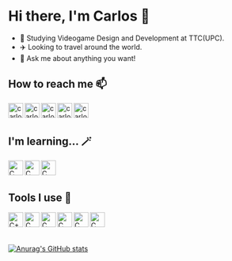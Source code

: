 # Hi there, I'm Carlos 👋

- 🌱 Studying Videogame Design and Development at TTC(UPC).
- ✈️ Looking to travel around the world.
- 💬 Ask me about anything you want!


## How to reach me 📫
[<img align="left" alt="carlosarnau | Twitter" width="30px" src="https://img.icons8.com/color/344/twitter--v1.png" />][twitter]
[<img align="left" alt="carlosarnau | Instagram" width="30px" src="https://img.icons8.com/color/344/artstation.png" />][artstation]
[<img align="left" alt="carlosarnau | Discord" width="30px" src="https://img.icons8.com/color/344/discord-logo.png" />][discord]
[<img align="left" alt="carlosarnau | Twitch" width="30px" src="https://img.icons8.com/color/344/twitch--v1.png" />][twitch]
[<img align="left" alt="carlosarnau | Spotify" width="30px" src="https://img.icons8.com/color/344/spotify--v1.png" />][spotify]

<br>
<br>

## I'm learning... 🪄
<img align="left" alt="C" width="30px" src="https://img.icons8.com/color/344/c-programming.png"/>

<img align="left" alt="C" width="30px" src="https://img.icons8.com/color/344/c-sharp-logo.png"/>

<img align="left" alt="C" width="30px" src="https://img.icons8.com/color/344/c-plus-plus-logo.png"/>

<br>
<br>

## Tools I use 🔧
<img align="left" alt= "C++" width = "30px" src = "https://img.icons8.com/color/344/github--v1.png"/>

<img align="left" alt="C" width="30px" src="https://img.icons8.com/color/344/visual-studio--v2.png"/>

<img align="left" alt="C" width="30px" src="https://img.icons8.com/color/344/autodesk-maya.png"/>

<img align="left" alt="C" width="30px" src="https://img.icons8.com/color/344/adobe-photoshop--v1.png"/>

<img align="left" alt="C" width="30px" src="https://img.icons8.com/color/344/adobe-illustrator--v1.png"/>

<img align="left" alt="C" width="30px" src="https://img.icons8.com/color/344/adobe-premiere-pro--v1.png"/>

<br>
<br>
<br>

[![Anurag's GitHub stats](https://github-readme-stats.vercel.app/api?username=carlosarnau)](https://github.com/anuraghazra/github-readme-stats)
  
[twitter]: https://twitter.com/carlosarnau01
[artstation]: https://www.artstation.com/carlosarnau
[discord]: https://discord.com/users/Twynics#0392
[twitch]: https://www.twitch.tv/twynics
[spotify]: https://open.spotify.com/user/g6okcvf6f80b35vbqboaf7mkn?si=6326ac00aaf14648
